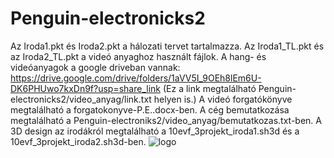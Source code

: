 # Penguin-electronicks2

Az Iroda1.pkt és Iroda2.pkt a hálozati tervet tartalmazza.
Az Iroda1_TL.pkt és az Iroda2_TL.pkt a videó anyaghoz használt fájlok.
A hang- és videóanyagok a google driveban vannak: https://drive.google.com/drive/folders/1aVV5I_9OEh8lEm6U-DK6PHUwo7kxDn9f?usp=share_link (Ez a link megtalálható  Penguin-electronicks2/video_anyag/link.txt helyen is.)
A videó forgatókönyve megtalálható a forgatokonyve-P.E..docx-ben.
A cég bemutatkozása megtalálható a Penguin-electroniks2/video_anyag/bemutatkozas.txt-ben.
A 3D design az irodákról megtalálható a 10evf_3projekt_iroda1.sh3d és a 10evf_3projekt_iroda2.sh3d-ben.
![logo](https://user-images.githubusercontent.com/104135179/234221118-efad8870-a693-40bf-8c99-0f0aa860d536.png)
